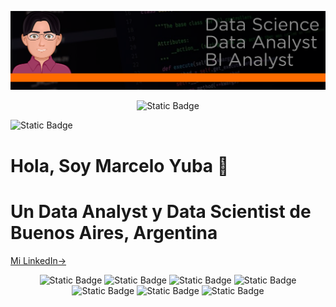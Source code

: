 <div align="center">

![Banner](scr/banner.png)
</div>
<div align="center">

![Static Badge](https://img.shields.io/badge/PowerBI-gray?style=flat&logo=powerbi)
</div>

![Static Badge](https://img.shields.io/badge/PowerBI-gray?style=flat&logo=powerbi)

<h1> Hola, Soy Marcelo Yuba 👋 </h1>

# Un Data Analyst  y Data Scientist de Buenos Aires, Argentina
<div>
<a href="https://www.linkedin.com/in/marcelo-yuba-b9a39827b/" target="_blank">Mi LinkedIn-></a>
</div>

<div align="center">

![Static Badge](https://img.shields.io/badge/PowerBI-gray?style=flat&logo=powerbi)
![Static Badge](https://img.shields.io/badge/Python-gray?style=flat&logo=python)
![Static Badge](https://img.shields.io/badge/-Pandas-gray?style=flat&logo=pandas)
![Static Badge](https://img.shields.io/badge/-Matplotlib-gray?style=flat&logo=matplotlib)
![Static Badge](https://img.shields.io/badge/-Seaborn-gray?style=flat&logo=seaborn)
![Static Badge](https://img.shields.io/badge/-Jupyter_Notebook-gray?style=flat&logo=jupyter)
![Static Badge](https://img.shields.io/badge/Visual_Studio_Code-gray?style=flat&logo=visual%20studio%20code&logoColor=white)
</div>